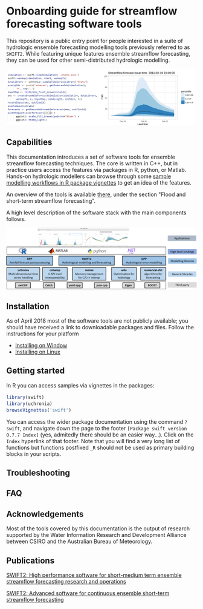 # Onboarding guide for streamflow forecasting software tools

This repository is a public entry point for people interested in a suite of hydrologic ensemble forecasting modelling tools previously referred to as `SWIFT2`. While featuring unique features ensemble streamflow forecasting, they can be used for other semi-distributed hydrologic modelling.

![Ensemble forecasting simulation](./img/ens_streamflow_forecast.png "Ensemble forecasting simulation")


## Capabilities

This documentation introduces a set of software tools for ensemble streamflow forecasting techniques. The core is written in C++, but in practice users access the features via packages in R, python, or Matlab. Hands-on hydrologic modellers can browse through some [sample modelling workflows in R package vignettes](./doc/sample_workflows.md) to get an idea of the features.

An overview of the tools is available [there](https://www.csiro.au/en/Research/LWF/Areas/Water-resources/Assessing-water-resources/WIRADA/Data-and-tools), under the section "Flood and short-term streamflow forecasting". 

A high level description of the software stack with the main components follows.

![Software stack](./img/architecture_poster.png "Software stack")

## Installation

As of April 2018 most of the software tools are not publicly available; you should have received a link to downloadable packages and files. Follow the instructions for your platform

* [Installing on Window](./doc/install_windows.md)
* [Installing on Linux](./doc/install_linux.md)

## Getting started

In R you can access samples via vignettes in the packages:

```R
library(swift)
library(uchronia)
browseVignettes('swift')
```

You can access the wider package documentation using the command `?swift`, and navigate down the page to the footer `[Package swift version 0.7.7 Index]` (yes, admitedly there should be an easier way...). Click on the `Index` hyperlink of that footer. Note that you will find a very long list of functions but functions postfixed `_R` should not be used as primary building blocks in your scripts.

## Troubleshooting

## FAQ

## Acknowledgements

Most of the tools covered by this documentation is the output of research supported by the Water Information Research and Development Alliance between CSIRO and the Australian Bureau of Meteorology.

## Publications

[SWIFT2: High performance software for short-medium term ensemble streamflow forecasting research and operations](https://www.mssanz.org.au/modsim2015/L15/perraud.pdf)

[SWIFT2: Advanced software for continuous ensemble short-term streamflow forecasting ](https://search.informit.com.au/documentSummary;dn=823693257390059;res=IELENG)

